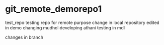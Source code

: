# git_remote_demorepo1
test_repo
testing repo for remote purpose
change in local repository
edited in demo
changing mudhol
developing athani
testing in mdl

changes in branch